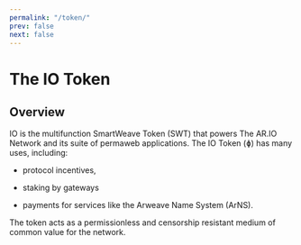 ```yaml
---
permalink: "/token/"
prev: false
next: false
---
```


# The IO Token

## Overview

IO is the multifunction SmartWeave Token (SWT) that powers The AR.IO Network and its suite of permaweb applications. The IO Token (ɸ) has many uses, including:

- protocol incentives,

- staking by gateways

- payments for services like the Arweave Name System (ArNS).

The token acts as a permissionless and censorship resistant medium of common value for the network.
